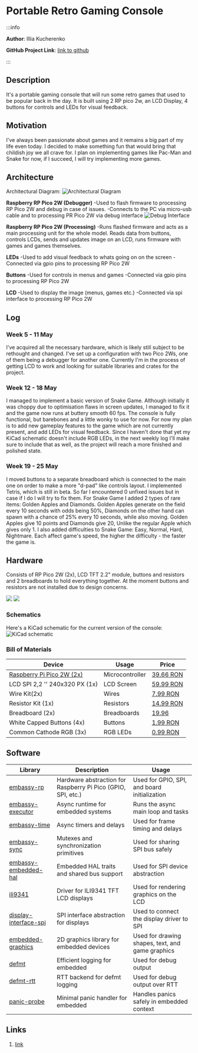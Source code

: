 # Portable Retro Gaming Console


:::info 

**Author**: Illia Kucherenko

**GitHub Project Link**: [link to github](https://github.com/UPB-PMRust-Students/project-illia-kucherenko)

:::

## Description

It's a portable gaming console that will run some retro games that used to be popular back in the day. It is built using 2 RP pico 2w, an LCD Display, 4 buttons for controls and LEDs for visual feedback.

## Motivation

I've always been passionate about games and it remains a big part of my life even today. I decided to make something fun that would bring that childish joy we all crave for. I plan on implementing games like Pac-Man and Snake for now, if I succeed, I will try implementing more games.

## Architecture 

Architectural Diagram:
![Architectural Diagram](architecture.webp)

**Raspberry RP Pico 2W (Debugger)**
-Used to flash firmware to processing RP Pico 2W and debug in case of issues.
-Connects to the PC via micro-usb cable and to processing PR Pico 2W via debug interface ![Debug Interface](debug_interface.webp) 

**Raspberry RP Pico 2W (Processing)**
-Runs flashed firmware and acts as a main processing unit for the whole model. Reads data from buttons, controls LCDs, sends and updates image on an LCD, runs firmware with games and games themselves.

**LEDs**
-Used to add visual feedback to whats going on on the screen
-Connected via gpio pins to processing RP Pico 2W

**Buttons**
-Used for controls in menus and games
-Connected via gpio pins to processing RP Pico 2W

**LCD**
-Used to display the image (menus, games etc.)
-Connected via spi interface to processing RP Pico 2W


## Log
### Week 5 - 11 May
I've acquired all the necessary hardware, which is likely still subject to be rethought and changed. I've set up a configuration with two Pico 2Ws, one of them being a debugger for another one. Currently I'm in the process of getting LCD to work and looking for suitable libraries and crates for the project.

### Week 12 - 18 May
I managed to implement a basic version of Snake Game. Although initially it was choppy due to optimisation flaws in screen updates, I managed to fix it and the game now runs at buttery smooth 60 fps. The console is fully functional, but barebones and a little wonky to use for now. For now my plan is to add new gameplay features to the game which are not currently present, and add LEDs for visual feedback. Since I haven't done that yet my KiCad schematic doesn't include RGB LEDs, in the next weekly log I'll make sure to include that as well, as the project will reach a more finished and polished state.

### Week 19 - 25 May
I moved buttons to a separate breadboard which is connected to the main one on order to make a more "d-pad" like controls layout. I implemented Tetris, which is still in beta. So far I encountered 0 unfixed issues but in case if I do I will try to fix them. For Snake Game I added 2 types of rare items: Golden Apples and Diamonds. Golden Apples generate on the field every 10 seconds with odds being 50%, Diamonds on the other hand can spawn with a chance of 25% every 10 seconds, while also moving. Golden Apples give 10 points and Diamonds give 20, Unlike the regular Apple which gives only 1. I also added difficulties to Snake Game: Easy, Normal, Hard, Nightmare. Each affect game's speed, the higher the difficulty - the faster the game is.

## Hardware
Consists of RP Pico 2W (2x), LCD TFT 2.2" module, buttons and resistors and 2 breadboards to hold everything together. At the moment buttons and resistors are not installed due to design concerns.

![](pic1.webp)
![](pic2.webp)

### Schematics
Here's a KiCad schematic for the current version of the console:
![KiCad schematic](kicad.svg)

### Bill of Materials

| Device | Usage | Price |
|--------|--------|-------|
| [Raspberry Pi Pico 2W (2x)](https://www.raspberrypi.com/documentation/microcontrollers/pico-series.html) | Microcontroller | [39.66 RON](https://www.optimusdigital.ro/en/raspberry-pi-boards/13327-raspberry-pi-pico-2-w.html?srsltid=AfmBOoo5CQdoi14-RbmA_YJJrNUG1hPBzlSKgPdCOYv9U2PgJdK3bPwM)|
| LCD SPI 2,2 '' 240x320 PX (1x) | LCD Screen | [59.99 RON](https://www.optimusdigital.ro/ro/optoelectronice-lcd-uri/1260-lcd-spi-22-240x320-px.html)|
| Wire Kit(2x) | Wires | [7.99 RON](https://www.optimusdigital.ro/ro/fire-fire-mufate/12-set-de-cabluri-pentru-breadboard.html)|
| Resistor Kit (1x) | Resistors | [14.99 RON](https://www.optimusdigital.ro/ro/componente-electronice-rezistoare/10928-plusivo-kit-250-buc-rezistoare.html) |
| Breadboard (2x) | Breadboards | [19.96](https://www.optimusdigital.ro/ro/prototipare-breadboard-uri/8-breadboard-830-points.html) |
| White Capped Buttons (4x) | Buttons | [1.99 RON](https://www.optimusdigital.ro/ro/butoane-i-comutatoare/1115-buton-cu-capac-rotund-alb.html) |
| Common Cathode RGB (3x) | RGB LEDs | [0.99 RON](https://www.optimusdigital.ro/ro/optoelectronice-led-uri/483-led-rgb-catod-comun.html?search_query=rgb&results=121) |


## Software

| Library | Description | Usage |
|---------|-------------|-------|
| [embassy-rp](https://docs.embassy.dev/embassy-rp/git/rp235xb/index.html) | Hardware abstraction for Raspberry Pi Pico (GPIO, SPI, etc.) | Used for GPIO, SPI, and board initialization |
| [embassy-executor](https://docs.embassy.dev/embassy-executor/git/cortex-m/index.html) | Async runtime for embedded systems | Runs the async main loop and tasks |
| [embassy-time](https://docs.embassy.dev/embassy-time/git/default/index.html) | Async timers and delays | Used for frame timing and delays |
| [embassy-sync](https://docs.embassy.dev/embassy-sync/git/default/index.html) | Mutexes and synchronization primitives | Used for sharing SPI bus safely |
| [embassy-embedded-hal](https://docs.embassy.dev/embassy-embedded-hal/git/default/index.html) | Embedded HAL traits and shared bus support | Used for SPI device abstraction |
| [ili9341](https://docs.rs/ili9341/0.6.0/ili9341/) | Driver for ILI9341 TFT LCD displays | Used for rendering graphics on the LCD |
| [display-interface-spi](https://docs.rs/display-interface-spi/latest/display_interface_spi/) | SPI interface abstraction for displays | Used to connect the display driver to SPI |
| [embedded-graphics](https://docs.rs/embedded-graphics/0.8.1/embedded_graphics/) | 2D graphics library for embedded devices | Used for drawing shapes, text, and game graphics |
| [defmt](https://github.com/knurling-rs/defmt) | Efficient logging for embedded | Used for debug output |
| [defmt-rtt](https://github.com/knurling-rs/defmt) | RTT backend for defmt logging | Used for debug output over RTT |
| [panic-probe](https://docs.rs/panic-probe/latest/panic_probe/) | Minimal panic handler for embedded | Handles panics safely in embedded context |

## Links

1. [link](https://www.youtube.com/watch?v=SB3qwe6CTjM)